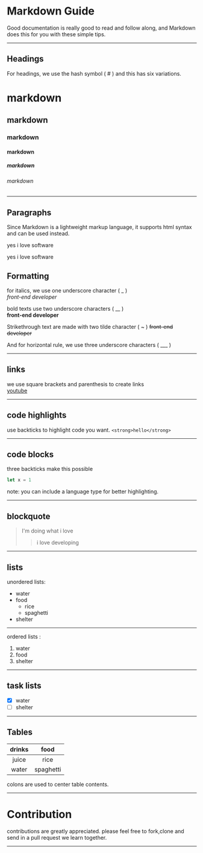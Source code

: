 # Markdown Guide
Good documentation is really good to read and follow along, and Markdown does this for you with these simple tips.
___
## Headings
For headings, we use the hash symbol ( # ) and this has six variations.
# markdown
## markdown
### markdown
#### markdown
##### markdown
###### markdown
___
## Paragraphs
Since Markdown is a lightweight markup language, it supports html syntax and can be used instead.

yes i love software
<p>yes i love software</p>   

## Formatting
for italics, we use one underscore character ( _ )   
_front-end developer_

bold texts use two underscore characters ( __ )   
__front-end developer__

Strikethrough text are made with two tilde character ( ~ )  ~~front-end developer~~

And for horizontal rule, we use three underscore characters ( ___ )
___

## links
we use square brackets and parenthesis to create links    
[youtube](https://youtube.com)
___
## code highlights
use backticks to highlight code you want.
`<strong>hello</strong>`
___
## code blocks
three backticks make this possible
```js
let x = 1
```
note: you can include a language type for better highlighting.
___
 ## blockquote
 >I'm doing what i love
 >>i love developing
___
 ## lists
 unordered lists:
 - water
 - food
   - rice
   - spaghetti
- shelter
___
ordered lists :
1. water
2. food
3. shelter
___
## task lists
- [x] water
- [ ] shelter
___
## Tables

|drinks|food |
| :----: | :---: |
|juice | rice |
|water | spaghetti |

colons are used to center table contents.
___
# Contribution
contributions are greatly appreciated. please feel free to fork,clone and send in a pull request we learn together.
___
